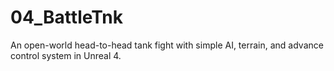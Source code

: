 # 04_BattleTnk
An open-world head-to-head tank fight with simple AI, terrain, and advance control system in Unreal 4.
